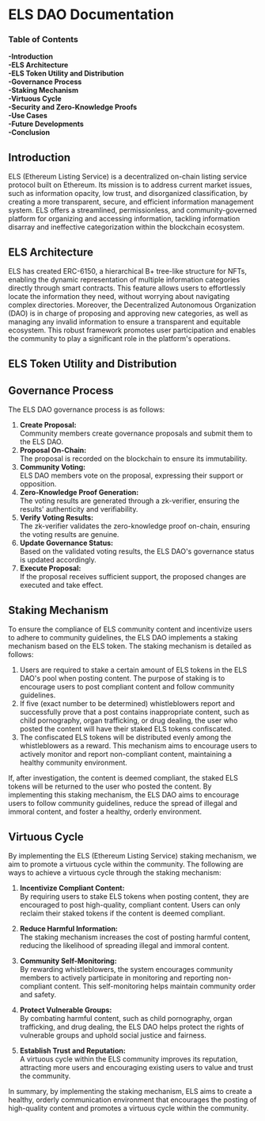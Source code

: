 # ELS DAO Documentation
  
### Table of Contents
  
**-Introduction**  
**-ELS Architecture**  
**-ELS Token Utility and Distribution**  
**-Governance Process**  
**-Staking Mechanism**  
**-Virtuous Cycle**  
**-Security and Zero-Knowledge Proofs**  
**-Use Cases**  
**-Future Developments**  
**-Conclusion**  

## Introduction <a name="introduction"></a>
ELS (Ethereum Listing Service) is a decentralized on-chain listing service protocol built on Ethereum. 
Its mission is to address current market issues, such as information opacity, low trust, and disorganized classification, 
by creating a more transparent, secure, and efficient information management system. ELS offers a streamlined, permissionless, 
and community-governed platform for organizing and accessing information, tackling information disarray 
and ineffective categorization within the blockchain ecosystem.
  
## ELS Architecture <a name="architecture"></a>
ELS has created ERC-6150, a hierarchical B+ tree-like structure for NFTs, enabling the dynamic representation of multiple information categories directly through smart contracts. This feature allows users to effortlessly locate the information they need, without worrying about navigating complex directories. Moreover, the Decentralized Autonomous Organization (DAO) is in charge of proposing and approving new categories, as well as managing any invalid information to ensure a transparent and equitable ecosystem. This robust framework promotes user participation and enables the community to play a significant role in the platform's operations.

## ELS Token Utility and Distribution <a name="token-utility"></a>

## Governance Process <a name="governance-process"></a>
The ELS DAO governance process is as follows:

1. **Create Proposal:**   
Community members create governance proposals and submit them to the ELS DAO.    
2. **Proposal On-Chain:**   
The proposal is recorded on the blockchain to ensure its immutability.    
3. **Community Voting:**   
ELS DAO members vote on the proposal, expressing their support or opposition.    
4. **Zero-Knowledge Proof Generation:**   
The voting results are generated through a zk-verifier, ensuring the results' authenticity and verifiability.    
5. **Verify Voting Results:**   
The zk-verifier validates the zero-knowledge proof on-chain, ensuring the voting results are genuine.    
6. **Update Governance Status:**   
Based on the validated voting results, the ELS DAO's governance status is updated accordingly.    
7. **Execute Proposal:**   
If the proposal receives sufficient support, the proposed changes are executed and take effect.    


## Staking Mechanism <a name="staking-mechanism"></a>
To ensure the compliance of ELS community content and incentivize users to adhere to community guidelines, the ELS DAO implements a staking mechanism based on the ELS token. The staking mechanism is detailed as follows:

1. Users are required to stake a certain amount of ELS tokens in the ELS DAO's pool when posting content. The purpose of staking is to encourage users to post compliant content and follow community guidelines.
2. If five (exact number to be determined) whistleblowers report and successfully prove that a post contains inappropriate content, such as child pornography, organ trafficking, or drug dealing, the user who posted the content will have their staked ELS tokens confiscated.
3. The confiscated ELS tokens will be distributed evenly among the whistleblowers as a reward. This mechanism aims to encourage users to actively monitor and report non-compliant content, maintaining a healthy community environment.

If, after investigation, the content is deemed compliant, the staked ELS tokens will be returned to the user who posted the content.
By implementing this staking mechanism, the ELS DAO aims to encourage users to follow community guidelines, reduce the spread of illegal and immoral content, and foster a healthy, orderly environment.
  
## Virtuous Cycle <a name="virtuous-cycle"></a>
By implementing the ELS (Ethereum Listing Service) staking mechanism, we aim to promote a virtuous cycle within the community. The following are ways to achieve a virtuous cycle through the staking mechanism:

1. **Incentivize Compliant Content:**  
By requiring users to stake ELS tokens when posting content, they are encouraged to post high-quality, compliant content. Users can only reclaim their staked tokens if the content is deemed compliant.
  
2. **Reduce Harmful Information:**  
The staking mechanism increases the cost of posting harmful content, reducing the likelihood of spreading illegal and immoral content.  

3. **Community Self-Monitoring:**  
By rewarding whistleblowers, the system encourages community members to actively participate in monitoring and reporting non-compliant content. This self-monitoring helps maintain community order and safety.  

4. **Protect Vulnerable Groups:**  
By combating harmful content, such as child pornography, organ trafficking, and drug dealing, the ELS DAO helps protect the rights of vulnerable groups and uphold social justice and fairness.  
  
5. **Establish Trust and Reputation:**  
A virtuous cycle within the ELS community improves its reputation, attracting more users and encouraging existing users to value and trust the community.  
  
In summary, by implementing the staking mechanism, ELS aims to create a healthy, orderly communication environment that encourages the posting of high-quality content and promotes a virtuous cycle within the community.



